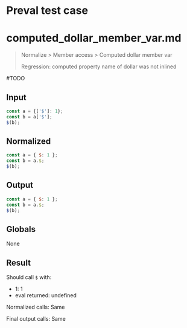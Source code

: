 # Preval test case

# computed_dollar_member_var.md

> Normalize > Member access > Computed dollar member var
>
> Regression: computed property name of dollar was not inlined

#TODO

## Input

`````js filename=intro
const a = {['$']: 1};
const b = a['$'];
$(b);
`````

## Normalized

`````js filename=intro
const a = { $: 1 };
const b = a.$;
$(b);
`````

## Output

`````js filename=intro
const a = { $: 1 };
const b = a.$;
$(b);
`````

## Globals

None

## Result

Should call `$` with:
 - 1: 1
 - eval returned: undefined

Normalized calls: Same

Final output calls: Same
